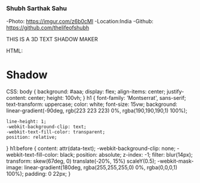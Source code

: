### Shubh Sarthak Sahu
-Photo: https://imgur.com/z6b0cMl
-Location:India
-Github: https://github.com/thelifeofshubh

THIS IS A 3D TEXT SHADOW MAKER

HTML:
<!DOCTYPE html>
<html lang="en">
<head>
    <link rel="stylesheet"href="app.css">
    <meta charset="UTF-8">
    <meta http-equiv="X-UA-Compatible" content="IE=edge">
    <meta name="viewport" content="width=device-width, initial-scale=1.0">
    <title>Document</title>
</head>
<body>
    <h1 data-text="shadow">Shadow</h1>
</body>
</html>

CSS:
body {
    background: #aaa;
    display: flex;
    align-items: center;
    justify-content: center;
    height: 100vh;
  }
  h1 {
   font-family: 'Montserrat', sans-serif;
    text-transform: uppercase;
    color: white;
    font-size: 15vw;
  background: linear-gradient(-90deg, rgb(223 223 223) 0%, rgba(190,190,190,1) 100%);

    line-height: 1;
    -webkit-background-clip: text;
    -webkit-text-fill-color: transparent;
    position: relative;

  }
  h1:before {
  content: attr(data-text);
      -webkit-background-clip: none;
      -webkit-text-fill-color: black;
      position: absolute;
      z-index: -1;
      filter: blur(14px);
      transform: skew(67deg, 0) translate(-20%, 15%) scaleY(0.5);
      -webkit-mask-image: linear-gradient(180deg, rgba(255,255,255,0) 0%, rgba(0,0,0,1) 100%);
      padding: 0 22px;
  }
